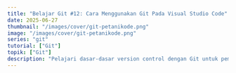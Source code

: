 ```yaml
---
title: "Belajar Git #12: Cara Menggunakan Git Pada Visual Studio Code"
date: 2025-06-27
thumbnail: "/images/cover/git-petanikode.png"
image: "/images/cover/git-petanikode.png"
series: "git"
tutorial: ["Git"]
topik: ["Git"]
description: "Pelajari dasar-dasar version control dengan Git untuk pemula."
---
```

